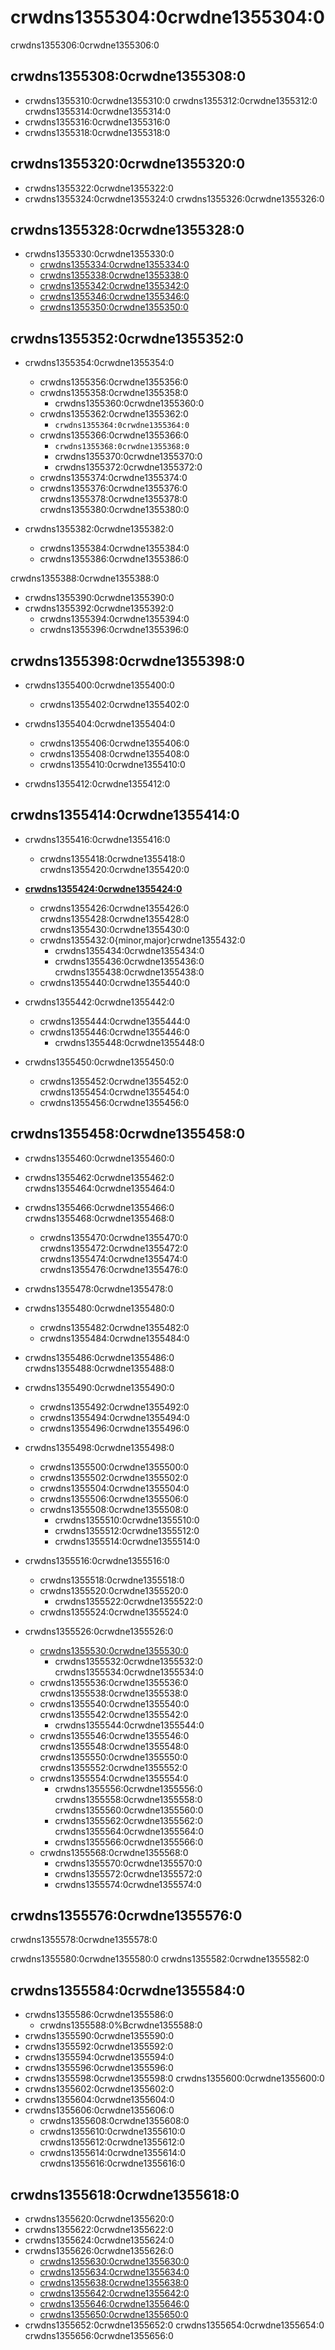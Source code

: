# crwdns1355304:0crwdne1355304:0

crwdns1355306:0crwdne1355306:0

## crwdns1355308:0crwdne1355308:0

* crwdns1355310:0crwdne1355310:0 crwdns1355312:0crwdne1355312:0 crwdns1355314:0crwdne1355314:0
* crwdns1355316:0crwdne1355316:0
* crwdns1355318:0crwdne1355318:0

## crwdns1355320:0crwdne1355320:0

* crwdns1355322:0crwdne1355322:0
* crwdns1355324:0crwdne1355324:0 crwdns1355326:0crwdne1355326:0

## crwdns1355328:0crwdne1355328:0

* crwdns1355330:0crwdne1355330:0
  * [crwdns1355334:0crwdne1355334:0](crwdns1355332:0crwdne1355332:0)
  * [crwdns1355338:0crwdne1355338:0](crwdns1355336:0crwdne1355336:0)
  * [crwdns1355342:0crwdne1355342:0](crwdns1355340:0crwdne1355340:0)
  * [crwdns1355346:0crwdne1355346:0](crwdns1355344:0crwdne1355344:0)
  * [crwdns1355350:0crwdne1355350:0](crwdns1355348:0crwdne1355348:0)

## crwdns1355352:0crwdne1355352:0

* crwdns1355354:0crwdne1355354:0
  * crwdns1355356:0crwdne1355356:0
  * crwdns1355358:0crwdne1355358:0
    * crwdns1355360:0crwdne1355360:0
  * crwdns1355362:0crwdne1355362:0
    * `crwdns1355364:0crwdne1355364:0`
  * crwdns1355366:0crwdne1355366:0
    * `crwdns1355368:0crwdne1355368:0`
    * crwdns1355370:0crwdne1355370:0
    * crwdns1355372:0crwdne1355372:0
  * crwdns1355374:0crwdne1355374:0
  * crwdns1355376:0crwdne1355376:0 crwdns1355378:0crwdne1355378:0 crwdns1355380:0crwdne1355380:0

* crwdns1355382:0crwdne1355382:0
  * crwdns1355384:0crwdne1355384:0
  * crwdns1355386:0crwdne1355386:0

crwdns1355388:0crwdne1355388:0
* crwdns1355390:0crwdne1355390:0
* crwdns1355392:0crwdne1355392:0
  * crwdns1355394:0crwdne1355394:0
  * crwdns1355396:0crwdne1355396:0

## crwdns1355398:0crwdne1355398:0

* crwdns1355400:0crwdne1355400:0
  * crwdns1355402:0crwdne1355402:0

* crwdns1355404:0crwdne1355404:0
  * crwdns1355406:0crwdne1355406:0
  * crwdns1355408:0crwdne1355408:0
  * crwdns1355410:0crwdne1355410:0

* crwdns1355412:0crwdne1355412:0

## crwdns1355414:0crwdne1355414:0

* crwdns1355416:0crwdne1355416:0
  * crwdns1355418:0crwdne1355418:0 crwdns1355420:0crwdne1355420:0

* [**crwdns1355424:0crwdne1355424:0**](crwdns1355422:0crwdne1355422:0)
  * crwdns1355426:0crwdne1355426:0 crwdns1355428:0crwdne1355428:0 crwdns1355430:0crwdne1355430:0
  * crwdns1355432:0{minor,major}crwdne1355432:0
    * crwdns1355434:0crwdne1355434:0
    * crwdns1355436:0crwdne1355436:0 crwdns1355438:0crwdne1355438:0
  * crwdns1355440:0crwdne1355440:0

* crwdns1355442:0crwdne1355442:0
  * crwdns1355444:0crwdne1355444:0
  * crwdns1355446:0crwdne1355446:0
    * crwdns1355448:0crwdne1355448:0

* crwdns1355450:0crwdne1355450:0
  * crwdns1355452:0crwdne1355452:0 crwdns1355454:0crwdne1355454:0
  * crwdns1355456:0crwdne1355456:0

## crwdns1355458:0crwdne1355458:0

* crwdns1355460:0crwdne1355460:0
* crwdns1355462:0crwdne1355462:0 crwdns1355464:0crwdne1355464:0
* crwdns1355466:0crwdne1355466:0 crwdns1355468:0crwdne1355468:0
  * crwdns1355470:0crwdne1355470:0 crwdns1355472:0crwdne1355472:0 crwdns1355474:0crwdne1355474:0 crwdns1355476:0crwdne1355476:0
* crwdns1355478:0crwdne1355478:0
* crwdns1355480:0crwdne1355480:0
  * crwdns1355482:0crwdne1355482:0
  * crwdns1355484:0crwdne1355484:0
* crwdns1355486:0crwdne1355486:0 crwdns1355488:0crwdne1355488:0
* crwdns1355490:0crwdne1355490:0
  * crwdns1355492:0crwdne1355492:0
  * crwdns1355494:0crwdne1355494:0
  * crwdns1355496:0crwdne1355496:0
* crwdns1355498:0crwdne1355498:0
  * crwdns1355500:0crwdne1355500:0
  * crwdns1355502:0crwdne1355502:0
  * crwdns1355504:0crwdne1355504:0
  * crwdns1355506:0crwdne1355506:0
  * crwdns1355508:0crwdne1355508:0
    * crwdns1355510:0crwdne1355510:0
    * crwdns1355512:0crwdne1355512:0
    * crwdns1355514:0crwdne1355514:0

* crwdns1355516:0crwdne1355516:0
  * crwdns1355518:0crwdne1355518:0
  * crwdns1355520:0crwdne1355520:0
    * crwdns1355522:0crwdne1355522:0
  * crwdns1355524:0crwdne1355524:0

* crwdns1355526:0crwdne1355526:0
  * [crwdns1355530:0crwdne1355530:0](crwdns1355528:0crwdne1355528:0)
    * crwdns1355532:0crwdne1355532:0 crwdns1355534:0crwdne1355534:0
  * crwdns1355536:0crwdne1355536:0 crwdns1355538:0crwdne1355538:0
  * crwdns1355540:0crwdne1355540:0 crwdns1355542:0crwdne1355542:0
    * crwdns1355544:0crwdne1355544:0
  * crwdns1355546:0crwdne1355546:0 crwdns1355548:0crwdne1355548:0 crwdns1355550:0crwdne1355550:0 crwdns1355552:0crwdne1355552:0
  * crwdns1355554:0crwdne1355554:0
    * crwdns1355556:0crwdne1355556:0 crwdns1355558:0crwdne1355558:0 crwdns1355560:0crwdne1355560:0
    * crwdns1355562:0crwdne1355562:0 crwdns1355564:0crwdne1355564:0
    * crwdns1355566:0crwdne1355566:0
  * crwdns1355568:0crwdne1355568:0
    * crwdns1355570:0crwdne1355570:0
    * crwdns1355572:0crwdne1355572:0
    * crwdns1355574:0crwdne1355574:0

## crwdns1355576:0crwdne1355576:0

crwdns1355578:0crwdne1355578:0

crwdns1355580:0crwdne1355580:0 crwdns1355582:0crwdne1355582:0

<!-- TODO(joyeechueng): provide examples about "one logical change" -->

## crwdns1355584:0crwdne1355584:0

* crwdns1355586:0crwdne1355586:0
  * crwdns1355588:0%Bcrwdne1355588:0
* crwdns1355590:0crwdne1355590:0
* crwdns1355592:0crwdne1355592:0
* crwdns1355594:0crwdne1355594:0
* crwdns1355596:0crwdne1355596:0
* crwdns1355598:0crwdne1355598:0 crwdns1355600:0crwdne1355600:0
* crwdns1355602:0crwdne1355602:0
* crwdns1355604:0crwdne1355604:0
* crwdns1355606:0crwdne1355606:0
  * crwdns1355608:0crwdne1355608:0
  * crwdns1355610:0crwdne1355610:0 crwdns1355612:0crwdne1355612:0
  * crwdns1355614:0crwdne1355614:0 crwdns1355616:0crwdne1355616:0

## crwdns1355618:0crwdne1355618:0

* crwdns1355620:0crwdne1355620:0
* crwdns1355622:0crwdne1355622:0
* crwdns1355624:0crwdne1355624:0
* crwdns1355626:0crwdne1355626:0
  * [crwdns1355630:0crwdne1355630:0](crwdns1355628:0crwdne1355628:0)
  * [crwdns1355634:0crwdne1355634:0](crwdns1355632:0crwdne1355632:0)
  * [crwdns1355638:0crwdne1355638:0](crwdns1355636:0crwdne1355636:0)
  * [crwdns1355642:0crwdne1355642:0](crwdns1355640:0crwdne1355640:0)
  * [crwdns1355646:0crwdne1355646:0](crwdns1355644:0crwdne1355644:0)
  * [crwdns1355650:0crwdne1355650:0](crwdns1355648:0crwdne1355648:0)
* crwdns1355652:0crwdne1355652:0 crwdns1355654:0crwdne1355654:0 crwdns1355656:0crwdne1355656:0
